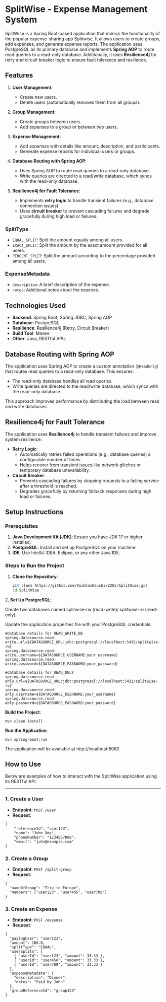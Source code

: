 # SplitWise - Expense Management System

SplitWise is a Spring Boot-based application that mimics the functionality of the popular expense-sharing app Splitwise. It allows users to create groups, add expenses, and generate expense reports. The application uses PostgreSQL as its primary database and implements **Spring AOP** to route read queries to a read-only database. Additionally, it uses **Resilience4j** for retry and circuit breaker logic to ensure fault tolerance and resilience.

## Features

1. **User Management**:
   - Create new users.
   - Delete users (automatically removes them from all groups).

2. **Group Management**:
   - Create groups between users.
   - Add expenses to a group or between two users.

3. **Expense Management**:
   - Add expenses with details like amount, description, and participants.
   - Generate expense reports for individual users or groups.

4. **Database Routing with Spring AOP**:
   - Uses Spring AOP to route read queries to a read-only database.
   - Write queries are directed to a read/write database, which syncs with the read-only database.

5. **Resilience4j for Fault Tolerance**:
   - Implements **retry logic** to handle transient failures (e.g., database connection issues).
   - Uses **circuit breaker** to prevent cascading failures and degrade gracefully during high load or failures.
  
### SplitType
- `EQUAL_SPLIT`: Split the amount equally among all users.
- `EXACT_SPLIT`: Split the amount by the exact amount provided for all users.
- `PERCENT_SPLIT`: Split the amount according to the percentage provided among all users.

### ExpenseMetadata
- `description`: A brief description of the expense.
- `notes`: Additional notes about the expense.

## Technologies Used

- **Backend**: Spring Boot, Spring JDBC, Spring AOP
- **Database**: PostgreSQL
- **Resilience**: Resilience4j (Retry, Circuit Breaker)
- **Build Tool**: Maven
- **Other**: Java, RESTful APIs

## Database Routing with Spring AOP

The application uses Spring AOP to create a custom annotation (`@ReadOnly`) that routes read queries to a read-only database. This ensures:
- The read-only database handles all read queries.
- Write queries are directed to the read/write database, which syncs with the read-only database.

This approach improves performance by distributing the load between read and write databases.

## Resilience4j for Fault Tolerance

The application uses **Resilience4j** to handle transient failures and improve system resilience:
- **Retry Logic**:
  - Automatically retries failed operations (e.g., database queries) a configurable number of times.
  - Helps recover from transient issues like network glitches or temporary database unavailability.
- **Circuit Breaker**:
  - Prevents cascading failures by stopping requests to a failing service after a threshold is reached.
  - Degrades gracefully by returning fallback responses during high load or failures.

## Setup Instructions

### Prerequisites

1. **Java Development Kit (JDK)**: Ensure you have JDK 17 or higher installed.
2. **PostgreSQL**: Install and set up PostgreSQL on your machine.
3. **IDE**: Use IntelliJ IDEA, Eclipse, or any other Java IDE.

### Steps to Run the Project

1. **Clone the Repository**:
   ```bash
   git clone https://github.com/VaibhavKaushik2205/SplitWise.git
   cd SplitWise
   ```

2, **Set Up PostgreSQL**:

Create two databases named splitwise-rw (read-write)/ splitwise-ro (read-only).

Update the application.properties file with your PostgreSQL credentials:


```
#database details for READ_WRITE_DB
spring.datasource.read-write.url=${DATASOURCE_URL:jdbc:postgresql://localhost:5432/splitwise-rw}
spring.datasource.read-write.username=${DATASOURCE_USERNAME:your_username}
spring.datasource.read-write.password=${DATASOURCE_PASSWORD:your_password}

#database details for READ_ONLY
spring.datasource.read-only.url=${DATASOURCE_URL:jdbc:postgresql://localhost:5432/splitwise-ro}
spring.datasource.read-only.username=${DATASOURCE_USERNAME:your_username}
spring.datasource.read-only.password=${DATASOURCE_PASSWORD:your_password}
```

**Build the Project**:
```
mvn clean install
```

**Run the Application**:
```
mvn spring-boot:run
```

The application will be available at http://localhost:8080.


## How to Use

Below are examples of how to interact with the SplitWise application using its RESTful API:

---

### 1. **Create a User**
- **Endpoint**: `POST /user`
- **Request**:
```
{
    "referenceId": "user123",
    "name": "John Doe",
    "phoneNumber": "1234567890",
    "email": "john@example.com"
}
```

### 2. **Create a Group**
- **Endpoint**: `POST /split-group`
- **Request**:
```
{
  "nameOfGroup": "Trip to Europe",
  "members": ["user123", "user456", "user789"]
}
```

### 3. **Create an Expense**
- **Endpoint**: `POST /expense`
- **Request**:
```
{
  "payingUser": "user123",
  "amount": 100.0,
  "splitType": "EQUAL",
  "userSplits": [
    { "userId": "user123", "amount": 33.33 },
    { "userId": "user456", "amount": 33.33 },
    { "userId": "user789", "amount": 33.33 }
  ],
  "expenseMetadata": {
    "description": "Dinner",
    "notes": "Paid by John"
  },
  "groupReferenceId": "group123"
}
```
